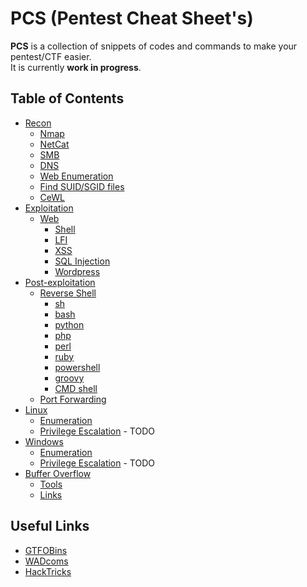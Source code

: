 # PCS (Pentest Cheat Sheet's)
**PCS** is a collection of snippets of codes and commands to make your pentest/CTF easier.  
It is currently **work in progress**.

## Table of Contents
- [Recon](/recon/)
  - [Nmap](/recon/#nmap)
  - [NetCat](/recon/#netcat)
  - [SMB](/recon/#smb)
  - [DNS](/recon/#dns)
  - [Web Enumeration](/recon/#web-enumeration)
  - [Find SUID/SGID files](/recon/#find-suidsgid-files)
  - [CeWL](/recon/#cewl)
- [Exploitation](/exploitation)
  - [Web](/exploitation#web)
    - [Shell](/exploitation#shell)
    - [LFI](/exploitation#lfi)
    - [XSS](/exploitation#xss)
    - [SQL Injection](/exploitation#sql-injection)
    - [Wordpress](/exploitation#wordpress)
- [Post-exploitation](/post-exploitation/)
  - [Reverse Shell](/post-exploitation/#reverse-shell)
    - [sh](/post-exploitation/#sh)
    - [bash](/post-exploitation/#bash)
    - [python](/post-exploitation/#python)
    - [php](/post-exploitation/#php)
    - [perl](/post-exploitation/#perl)
    - [ruby](/post-exploitation/#ruby)
    - [powershell](/post-exploitation/#powershell)
    - [groovy](/post-exploitation/#groovy)
    - [CMD shell](/post-exploitation/#cmd-shell)
  - [Port Forwarding](/post-exploitation/#port-forwarding)
- [Linux](/linux/#linux)
  - [Enumeration](/linux/#enumeration-on-linux)
  - [Privilege Escalation](#) - TODO
- [Windows](/windows/#windows)
  - [Enumeration](/windows/#enumeration-on-windows)
  - [Privilege Escalation](#) - TODO
- [Buffer Overflow](/buffer-overflow/#buffer-overflow)
  - [Tools](/buffer-overflow/#useful-tools)
  - [Links](/buffer-overflow/#useful-links)

## Useful Links
- [GTFOBins](https://gtfobins.github.io/)
- [WADcoms](https://wadcoms.github.io/)
- [HackTricks](https://book.hacktricks.xyz/)
